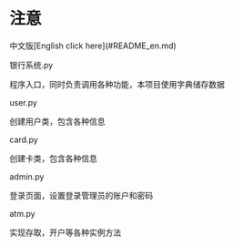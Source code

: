 # **注意**
中文版\[English click here](#README_en.md)

银行系统.py

程序入口，同时负责调用各种功能，本项目使用字典储存数据

user.py

创建用户类，包含各种信息

card.py

创建卡类，包含各种信息

admin.py

登录页面，设置登录管理员的账户和密码

atm.py

实现存取，开户等各种实例方法
